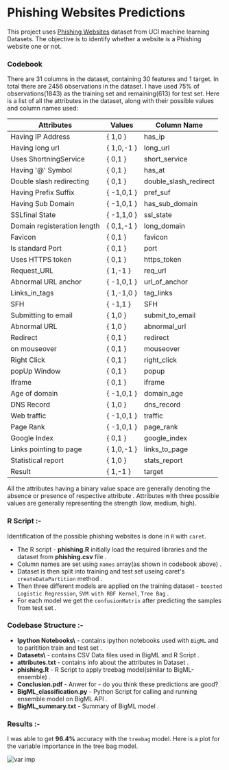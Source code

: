 # Phishing Websites Predictions

This project uses [Phishing Websites](archive.ics.uci.edu/ml/datasets/Phishing+Websites) dataset from UCI machine learning Datasets. The objective is to identify whether a website is a Phishing website one or not.

### Codebook

There are 31 columns in the dataset, containing 30 features and 1 target. In total there are 2456 observations in the dataset.
I have used 75% of observations(1843) as the training set and remaining(613) for test set.
Here is a list of all the attributes in the dataset, along with their possible values and column names used:

<table>
    <thead>
        <tr>
            <th>Attributes
            <th>Values
            <th>Column Name
        </tr>
    </thead>
    <tr>
        <td>Having IP Address
        <td>{ 1,0 }
        <td> has_ip
    </tr>
    <tr>
        <td>Having long url 
        <td>{ 1,0,-1 }
        <td> long_url
    </tr>
    <tr>
        <td>Uses ShortningService
        <td>{ 0,1 }
        <td>short_service
    </tr>
    <tr>
        <td>Having '@' Symbol
        <td>{ 0,1 }
        <td>has_at
    </tr>
    <tr>
        <td>Double slash redirecting
        <td>{ 0,1 }
        <td>double_slash_redirect
    </tr>
    <tr>
        <td>Having Prefix Suffix  
        <td>{ -1,0,1 }
        <td>pref_suf
    </tr>
    <tr>
        <td>Having Sub Domain  
        <td>{ -1,0,1 }
        <td>has_sub_domain
    </tr>
    <tr>
        <td>SSLfinal State  
        <td>{ -1,1,0 }
        <td>ssl_state
    </tr>
    <tr>
        <td>Domain registeration       length 
        <td>{ 0,1,-1 }
        <td>long_domain
    </tr>
    <tr>
        <td>Favicon 
        <td>{ 0,1 }
        <td>favicon
    </tr>
    <tr>
        <td>Is standard Port
        <td>{ 0,1 }
        <td>port
    </tr>
    <tr>
        <td>Uses HTTPS token
        <td>{ 0,1 }
        <td>https_token
    </tr>
    <tr>
        <td>Request_URL  
        <td>{ 1,-1 }
        <td>req_url
    </tr>
    <tr>
        <td>Abnormal URL anchor 
        <td>{ -1,0,1 }
        <td>url_of_anchor
    </tr>
    <tr>
        <td>Links_in_tags 
        <td>{ 1,-1,0 }
        <td>tag_links
    </tr>
    <tr>
        <td>SFH  
        <td>{ -1,1 } 
        <td>SFH
    </tr>
    <tr>
        <td>Submitting to email 
        <td>{ 1,0 }
        <td>submit_to_email
    </tr>
    <tr>
        <td>Abnormal URL 
        <td>{ 1,0 }
        <td>abnormal_url
    </tr>
    <tr>
        <td>Redirect  
        <td>{ 0,1 }
        <td>redirect
    </tr>
    <tr>
        <td>on mouseover  
        <td>{ 0,1 }
        <td>mouseover
    </tr>
    <tr>
        <td>Right Click  
        <td>{ 0,1 }
        <td>right_click
    </tr>
     <tr>
        <td>popUp Window  
        <td>{ 0,1 }
        <td>popup
    </tr>
     <tr>
        <td>Iframe 
        <td>{ 0,1 }
        <td>iframe
    </tr>
     <tr>
        <td>Age of domain  
        <td>{ -1,0,1 }
        <td>domain_age
    </tr>
     <tr>
        <td>DNS Record   
        <td>{ 1,0 } 
        <td>dns_record
    </tr>
     <tr>
        <td>Web traffic  
        <td>{ -1,0,1 }
        <td>traffic
    </tr>
     <tr>
        <td>Page Rank
        <td> { -1,0,1 }
        <td>page_rank
    </tr>
     <tr>
        <td>Google Index 
        <td>{ 0,1 }
        <td>google_index
    </tr>
     <tr>
        <td>Links pointing to page 
        <td>{ 1,0,-1 }
        <td>links_to_page
    </tr>
    <tr>
        <td>Statistical report 
        <td>{ 1,0 }
        <td>stats_report
    </tr>
    <tr>
        <td>Result 
        <td>{ 1,-1 }
        <td>target
    </tr>
    
</table>

All the attributes having a binary value space are generally denoting the absence or presence of respective attribute . Attributes with three possible values are generally representing the strength (low, medium, high).

### R Script :- 
Identification of the possible phishing websites is done in `R` with `caret`.

* The R script - <b>phishing.R</b> initially load the required libraries and the dataset from <b>phishing.csv</b> file .
* Column names are set using `names` array(as shown in codebook above) .
* Dataset is then split into training and test set useing caret's `createDataPartition` method .
* Then three different models are applied on the training dataset - `boosted Logistic Regression`, `SVM with RBF Kernel`, `Tree Bag` .
* For each model we get the `confusionMatrix` after predicting the samples from test set .
 
### Codebase Structure :- 
* <b>Ipython Notebooks\\</b> - contains ipython notebooks used with `BigML` and to paritition train and test set .
* <b>Datasets\\</b> - contains CSV Data files used in BigML and R Script .
* <b>attributes.txt </b>- contains info about the attributes in Dataset .
* <b>phishing.R</b> - R Script to apply treebag model(similar to BigML-ensemble) .
* <b>Conclusion.pdf</b> - Anwer for - do you think these predictions are good?
* <b>BigML_classification.py</b> - Python Script for calling and running ensemble model on BigML API .
* <b>BigML_summary.txt</b> - Summary of BigML model .


###  Results :- 
I was able to get <b>96.4%</b> accuracy with the `treebag` model. Here is a plot for the variable importance in the tree bag model. 

![var imp](varImp1.png)
